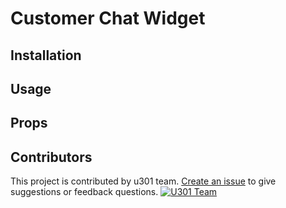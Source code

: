 # Customer Chat Widget

## Installation

## Usage

## Props

## Contributors

This project is contributed by u301 team. [Create an issue](https://github.com/monojson/customer-chat-widget/issues) to give suggestions or feedback questions.
[![U301 Team](https://github.com/user-attachments/assets/8a56989f-b1ae-4833-a330-776f6755350e)](https://u301.com?utm_source=github-chat-widget)
